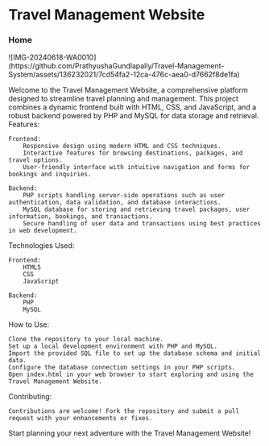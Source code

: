 <h1>Travel Management Website</h1>
<h3>Home</h3>
![IMG-20240618-WA0010](https://github.com/PrathyushaGundlapally/Travel-Management-System/assets/136232021/7cd54fa2-12ca-476c-aea0-d7662f8de1fa)







Welcome to the Travel Management Website, a comprehensive platform designed to streamline travel planning and management. This project combines a dynamic frontend built with HTML, CSS, and JavaScript, and a robust backend powered by PHP and MySQL for data storage and retrieval.
Features:

    Frontend:
        Responsive design using modern HTML and CSS techniques.
        Interactive features for browsing destinations, packages, and travel options.
        User-friendly interface with intuitive navigation and forms for bookings and inquiries.

    Backend:
        PHP scripts handling server-side operations such as user authentication, data validation, and database interactions.
        MySQL database for storing and retrieving travel packages, user information, bookings, and transactions.
        Secure handling of user data and transactions using best practices in web development.

Technologies Used:

    Frontend:
        HTML5
        CSS
        JavaScript 

    Backend:
        PHP 
        MySQL

How to Use:

    Clone the repository to your local machine.
    Set up a local development environment with PHP and MySQL.
    Import the provided SQL file to set up the database schema and initial data.
    Configure the database connection settings in your PHP scripts.
    Open index.html in your web browser to start exploring and using the Travel Management Website.

Contributing:

    Contributions are welcome! Fork the repository and submit a pull request with your enhancements or fixes.

Start planning your next adventure with the Travel Management Website!
